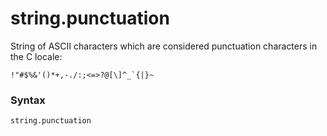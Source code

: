 # string.punctuation

String of ASCII characters which are considered punctuation characters in the C locale:

```
!"#$%&'()*+,-./:;<=>?@[\]^_`{|}~
```

### Syntax

```python
string.punctuation
```